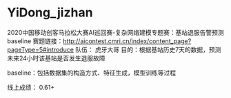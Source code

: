# YiDong_jizhan
2020中国移动创客马拉松大赛AI巡回赛-复杂网络建模专题赛：基站退服告警预测  baseline
赛题链接：http://aicontest.cmri.cn/index/content_page?pageType=5#introduce
队伍： 虎牙大哥
目的：根据基站历史7天的数据，预测未来24小时该基站是否发生退服故障

baseline：包括数据集的构造方式、特征生成，模型训练等过程

线上成绩： 0.61+

